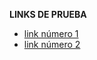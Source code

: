 __LINKS DE PRUEBA__

- [link número 1](https://nodejs.org/en/knowledge/command-line/how-to-parse-command-line-arguments/)
- [link número 2](https://www.it-swarm-es.com/es/node.js/tiene-problemas-para-entender-como-funciona-fs.stat/941185365/)

